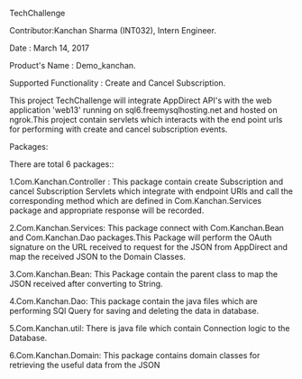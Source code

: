 TechChallenge

Contributor:Kanchan Sharma (INT032), Intern Engineer.

Date : March 14, 2017

Product's Name : Demo_kanchan.

Supported Functionality : Create and Cancel Subscription.

This project TechChallenge will integrate AppDirect API's with the web application 'web13' running on sql6.freemysqlhosting.net and hosted 
on ngrok.This project contain servlets which interacts with the end point urls for performing with create and cancel subscription events.

Packages:

There are total 6 packages::

1.Com.Kanchan.Controller : This package contain create Subscription and cancel Subscription Servlets which integrate with endpoint URls and 
call the corresponding method which are defined in Com.Kanchan.Services package and appropriate response will be recorded.

2.Com.Kanchan.Services: This package connect with Com.Kanchan.Bean and Com.Kanchan.Dao packages.This Package will perform the OAuth signature
on the URL received to request for the JSON from AppDirect and map the received JSON to the Domain Classes.
 
3.Com.Kanchan.Bean: This Package contain the parent class to map the JSON received after converting to String.

4.Com.Kanchan.Dao: This package contain the java files which are performing SQl Query for saving and deleting the data in database.

5.Com.Kanchan.util: There is java file which contain Connection logic to the Database.

6.Com.Kanchan.Domain: This package contains domain classes for retrieving the useful data from the JSON
